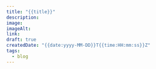 ```yaml
---
title: "{{title}}"
description: 
image: 
imageAlt: 
link: 
draft: true
createdDate: "{{date:yyyy-MM-DD}}T{{time:HH:mm:ss}}Z"
tags:
  - blog
---
```

